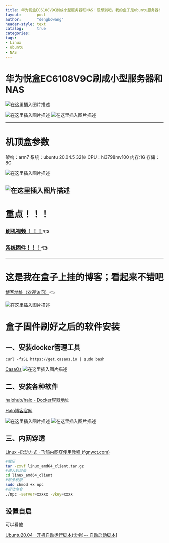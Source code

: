 ```yaml
---
title: 华为悦盒EC6108V9C刷成小型服务器和NAS！没想到吧，我的盒子是ubuntu服务器!
layout:       post
author:       "dengbowang"
header-style: text
catalog:      true
categories: 
tags: 
- Linux
- ubuntu
- NAS
---
```


# 华为悦盒EC6108V9C刷成小型服务器和NAS

![在这里插入图片描述](https://img-blog.csdnimg.cn/e9f36c25f33e457a9d500a72822a92f4.png)

![在这里插入图片描述](https://img-blog.csdnimg.cn/10d42da606494f59ad85751e21ba351d.jpeg#pic_center)
![在这里插入图片描述](https://img-blog.csdnimg.cn/87621580235e415698731dde6d58f0fd.jpeg#pic_center)

---

# 机顶盒参数
架构：arm7
系统：ubuntu 20.04.5 32位
CPU：hi3798mv100
内存:1G
存储：8G

![在这里插入图片描述](https://img-blog.csdnimg.cn/9c31d4f5b2e44983809ab0360035a2d7.png)

![在这里插入图片描述](https://img-blog.csdnimg.cn/576d7581ced1434d83488eb1f84a60cb.png)
---
# 重点！！！


### [刷机视频 ！！！](https://www.bilibili.com/video/BV1wd4y1d7BR/?spm_id_from=333.999.0.0&vd_source=d603bafbe46aebcff52c457fbe607bb4)👈

### [系统固件！！！](https://www.ecoo.top/)👈


---

# 这是我在盒子上挂的博客；看起来不错吧

[博客地址（欢迎访问）](http://dengbowang.fgimaxl2.vipnps.vip/)👈

![在这里插入图片描述](https://img-blog.csdnimg.cn/f72902e2e0124d02b7e1b256602eb59f.png)



# 盒子固件刷好之后的软件安装
## 一、安装docker管理工具

```shell
curl -fsSL https://get.casaos.io | sudo bash
```
[CasaOs](https://casaos.io/)
![在这里插入图片描述](https://img-blog.csdnimg.cn/8f221382036e45529da0fec135dd4c0a.png)


## 二、安装各种软件

[halohub/halo - Docker容器地址](https://hub.docker.com/r/halohub/halo)

[Halo博客官网](https://docs.halo.run/)


![在这里插入图片描述](https://img-blog.csdnimg.cn/763eee3eed194417b0f4375cb87f5768.png)
![在这里插入图片描述](https://img-blog.csdnimg.cn/069162b245a44e169325c6fa39a8a05c.png)

## 三、内网穿透

[Linux -启动方式 · 飞鸽内网穿使用教程 (fgnwct.com)](https://www.fgnwct.com/help/linux.html)

```sh
#解压
tar -zxvf linux_amd64_client.tar.gz
#进入到目录
cd linux_amd64_client
#赋予权限
sudo chmod +x npc 
#启动命令
./npc -server=xxxxx -vkey=xxxx
```


## 设置自启
可以看他

[Ubuntu20.04--开机自动运行脚本(命令)-- 自动启动脚本\]](https://blog.csdn.net/feiying0canglang/article/details/124695749)


